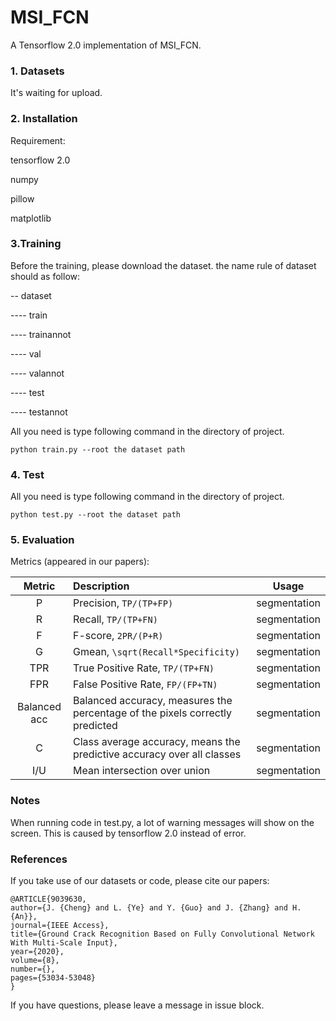 # MSI_FCN
A Tensorflow 2.0 implementation of MSI_FCN.
### 1. Datasets
It's waiting for upload.
### 2. Installation
Requirement:

tensorflow 2.0

numpy 

pillow 

matplotlib

### 3.Training
Before the training, please download the dataset. the name rule of dataset should as follow:

-- dataset

---- train

---- trainannot

---- val

---- valannot

---- test

---- testannot

All you need is type following command in the directory of project.
```
python train.py --root the dataset path
```

### 4. Test
All you need is type following command in the directory of project.
```
python test.py --root the dataset path
```

### 5. Evaluation

 Metrics (appeared in our papers):

 |Metric|Description|Usage|
 |:----:|:-----|:----:|
 |P|Precision, `TP/(TP+FP)`|segmentation|
 |R|Recall, `TP/(TP+FN)`|segmentation|
 |F|F-score, `2PR/(P+R)`|segmentation|
 |G|Gmean, `\sqrt(Recall*Specificity)`|segmentation|
 |TPR|True Positive Rate, `TP/(TP+FN)`|segmentation|
 |FPR|False Positive Rate, `FP/(FP+TN)`|segmentation|
 |Balanced acc|Balanced accuracy, measures the percentage of the pixels correctly predicted|segmentation|
 |C|Class average accuracy, means the predictive accuracy over all classes|segmentation|
 |I/U|Mean intersection over union|segmentation|

### Notes
When running code in test.py, a lot of warning messages will show on the screen. This is caused by tensorflow 2.0 instead of error.

### References
If you take use of our datasets or code, please cite our papers:
```
@ARTICLE{9039630,  
author={J. {Cheng} and L. {Ye} and Y. {Guo} and J. {Zhang} and H. {An}},  
journal={IEEE Access},  
title={Ground Crack Recognition Based on Fully Convolutional Network With Multi-Scale Input},   
year={2020},  
volume={8},  
number={},  
pages={53034-53048}
}
```
If you have questions, please leave a message in issue block.